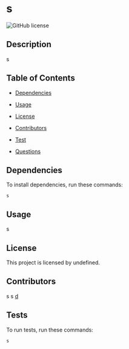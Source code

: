 # s
  ![GitHub license](https://img.shields.io/badge/license-MIT-blue.svg)

## Description

s

## Table of Contents

* [Dependencies](#dependencies)

* [Usage](#usage)


* [License](#license)


* [Contributors](#contributors)

* [Test](#test)

* [Questions](#questions)

## Dependencies

To install dependencies, run these commands:

```
s
```

## Usage

s

## License

This project is licensed by undefined.

## Contributors

s
s
[d](https://github.com/d/)

## Tests

To run tests, run these commands:

```
s
```


